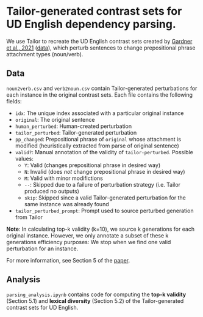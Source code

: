 # Tailor-generated contrast sets for UD English dependency parsing. 

We use Tailor to recreate the UD English contrast sets created by [Gardner et al., 2021](https://arxiv.org/pdf/2004.02709.pdf) ([data](https://github.com/allenai/contrast-sets/tree/main/UD_English)), which perturb sentences to change prepositional phrase attachment types (noun/verb).

## Data

`noun2verb.csv` and `verb2noun.csv` contain Tailor-generated perturbations for each instance in the original contrast sets. Each file contains the following fields:
- ``idx``: The unique index associated with a particular original instance
- ``original``: The original sentence
- ``human_perturbed``: Human-created perturbation
- ``tailor_perturbed``: Tailor-generated perturbation
- ``pp_changed``: Prepositional phrase of ``original`` whose attachment is modified (heuristically extracted from parse of original sentence)
- ``valid?``: Manual annotation of the validity of ``tailor-perturbed``. Possible values: 
  * `Y`: Valid (changes prepositional phrase in desired way)
  * `N`: Invalid (does *not* change prepositional phrase in desired way)
  * `M`: Valid with minor modifictions
  * `--`: Skipped due to a failure of perturbation strategy (i.e. Tailor produced no outputs)
  * `skip`: Skipped since a valid Tailor-generated perturbation for the same instance was already found
- ``tailor_perturbed_prompt``: Prompt used to source perturbed generation from Tailor

**Note**:  In calculating top-k validity (k=10), we source k generations for each original instance. However, we only annotate a subset of these k generations efficiency purposes: We stop when we find one valid perturbation for an instance.

For more information, see Section 5 of the [paper](https://arxiv.org/pdf/2107.07150v2.pdf).

## Analysis
`parsing_analysis.ipynb` contains code for computing the **top-k validity** (Section 5.1) and **lexical diversity** (Section 5.2) of the Tailor-generated contrast sets for UD English.
